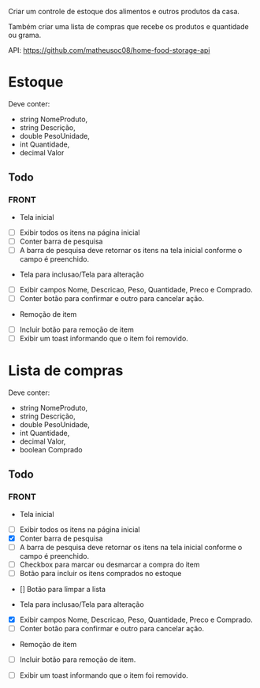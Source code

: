 Criar um controle de estoque dos alimentos e outros produtos da casa.

Também criar uma lista de compras que recebe os produtos e quantidade ou grama.

API: https://github.com/matheusoc08/home-food-storage-api

# Estoque
Deve conter:
- string NomeProduto,
- string Descrição,
- double PesoUnidade,
- int Quantidade,
- decimal Valor

## Todo

### FRONT
- Tela inicial
- [ ] Exibir todos os itens na página inicial
- [ ] Conter barra de pesquisa
- [ ] A barra de pesquisa deve retornar os itens na tela inicial conforme o campo é preenchido.

- Tela para inclusao/Tela para alteração
- [ ] Exibir campos Nome, Descricao, Peso, Quantidade, Preco e Comprado.
- [ ] Conter botão para confirmar e outro para cancelar ação.

- Remoção de item
- [ ] Incluir botão para remoção de item
- [ ] Exibir um toast informando que o item foi removido.

# Lista de compras
Deve conter:
- string NomeProduto,
- string Descrição,
- double PesoUnidade,
- int Quantidade,
- decimal Valor,
- boolean Comprado

## Todo

### FRONT
- Tela inicial
- [ ] Exibir todos os itens na página inicial
- [x] Conter barra de pesquisa
- [ ] A barra de pesquisa deve retornar os itens na tela inicial conforme o campo é preenchido.
- [ ] Checkbox para marcar ou desmarcar a compra do item
- [ ] Botão para incluir os itens comprados no estoque
- [] Botão para limpar a lista

- Tela para inclusao/Tela para alteração
- [x] Exibir campos Nome, Descricao, Peso, Quantidade, Preco e Comprado.
- [ ] Conter botão para confirmar e outro para cancelar ação.

- Remoção de item
- [ ] Incluir botão para remoção de item.
- [ ] Exibir um toast informando que o item foi removido.

